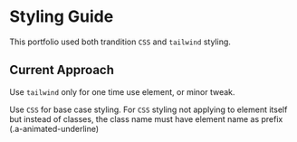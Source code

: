 # Styling Guide
This portfolio used both trandition `CSS` and `tailwind` styling.

## Current Approach
Use `tailwind` only for one time use element, or minor tweak.

Use `CSS` for base case styling.
For `CSS` styling not applying to element itself but instead of classes, the class name must have element name as prefix (.a-animated-underline)